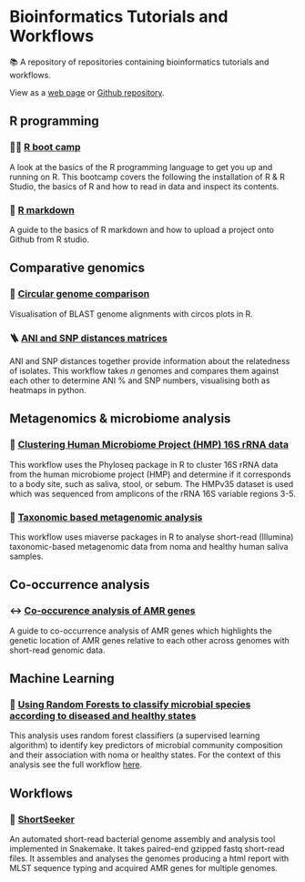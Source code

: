 # Bioinformatics Tutorials and Workflows

📚 A repository of repositories containing bioinformatics tutorials and workflows.

View as a [web page](https://rngoodman.github.io/tutorials/) or [Github repository](https://github.com/rngoodman/tutorials).

## R programming

### 🏃‍♂ [R boot camp](https://github.com/rngoodman/R-boot-camp)

A look at the basics of the R programming language to get you up and running on R. This bootcamp covers the following the installation of R & R Studio, the basics of R and how to read in data and inspect its contents.

### 📝 [R markdown](https://github.com/rngoodman/R-Markdown-Basics)

A guide to the basics of R markdown and how to upload a project onto Github from R studio.

## Comparative genomics

### 🔘 [Circular genome comparison](https://github.com/rngoodman/circular-genome-comparisons)
Visualisation of BLAST genome alignments with circos plots in R.

### 🪜 [ANI and SNP distances matrices](https://github.com/rngoodman/ANI-and-SNP-distances)
ANI and SNP distances together provide information about the relatedness of isolates. This workflow takes *n* genomes and compares them against each other to determine ANI % and SNP numbers, visualising both as heatmaps in python. 

## Metagenomics & microbiome analysis

### 🦠 [Clustering Human Microbiome Project (HMP) 16S rRNA data](https://github.com/rngoodman/clustering-HMP-data)
This workflow uses the Phyloseq package in R to cluster 16S rRNA data from the human microbiome project (HMP) and determine if it corresponds to a body site, such as saliva, stool, or sebum. The HMPv35 dataset is used which was sequenced from amplicons of the rRNA 16S variable regions 3-5.

### 🦠 [Taxonomic based metagenomic analysis](https://rngoodman.github.io/noma-metagenomics/code/Noma_vs_healthy.html)
This workflow uses miaverse packages in R to analyse short-read (Illumina) taxonomic-based metagenomic data from  noma and healthy human saliva samples. 

## Co-occurrence analysis

### ↔️ [Co-occurence analysis of AMR genes](https://github.com/rngoodman/co-occurrence-analysis)

A guide to co-occurrence analysis of AMR genes which highlights the genetic location of AMR genes relative to each other across genomes with short-read genomic data. 

## Machine Learning 

### 🌳 [Using Random Forests to classify microbial species according to diseased and healthy states](https://rngoodman.github.io/noma-metagenomics/code/Noma_vs_healthy.html#random-forests-1)
This analysis uses random forest classifiers (a supervised learning algorithm) to identify key predictors of microbial community composition and their association with noma or healthy states. For the context of this analysis see the full workflow [here](https://rngoodman.github.io/noma-metagenomics/code/Noma_vs_healthy.html).

## Workflows

### 🧬 [ShortSeeker](https://github.com/rngoodman/ShortSeeker)

An automated short-read bacterial genome assembly and analysis tool implemented in Snakemake. It takes paired-end gzipped fastq short-read files. It assembles and analyses the genomes producing a html report with MLST sequence typing and acquired AMR genes for multiple genomes.







